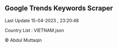 

## Google Trends Keywords Scraper 
 
Last Update 15-04-2023 , 23:20:48

Country List :
VIETNAM.json



© Abdul Muttaqin 
